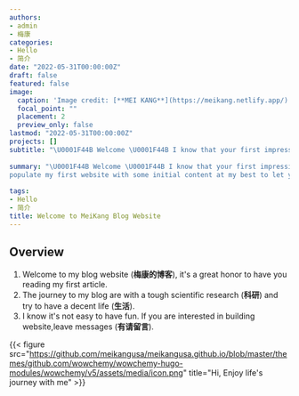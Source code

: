 ```yaml
---
authors:
- admin
- 梅康
categories:
- Hello
- 简介
date: "2022-05-31T00:00:00Z"
draft: false
featured: false
image:
  caption: 'Image credit: [**MEI KANG**](https://meikang.netlify.app/)'
  focal_point: ""
  placement: 2
  preview_only: false
lastmod: "2022-05-31T00:00:00Z"
projects: []
subtitle: "\U0001F44B Welcome \U0001F44B I know that your first impressions are important, I’ve tried my best to populate my first website with some initial content at my best to let you get familiar with me in no time."
  
summary: "\U0001F44B Welcome \U0001F44B I know that your first impressions are important, I’ve tried my best to 
populate my first website with some initial content at my best to let you get familiar with me in no time."
  
tags:
- Hello
- 简介
title: Welcome to MeiKang Blog Website
---
```


## Overview

1.  Welcome to my blog website (**梅康的博客**), it's a great honor to have you reading my first article. 
2.  The journey to my blog are with a tough scientific research (**科研**) and try to have a decent life (**生活**).
3.  I know it's not easy to have fun. If you are interested in building website,leave messages (**有请留言**).

{{< figure src="https://github.com/meikangusa/meikangusa.github.io/blob/master/themes/github.com/wowchemy/wowchemy-hugo-modules/wowchemy/v5/assets/media/icon.png" title="Hi, Enjoy life's journey with me" >}}


